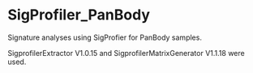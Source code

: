 # SigProfiler_PanBody
Signature analyses using SigProfier for PanBody samples.

SigprofilerExtractor V1.0.15 and SigprofilerMatrixGenerator V1.1.18 were used.
